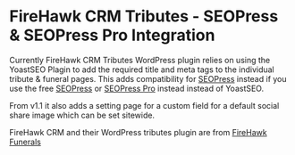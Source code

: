 # FireHawk CRM Tributes - SEOPress & SEOPress Pro Integration

Currently FireHawk CRM Tributes WordPress plugin relies on using the YoastSEO Plagin to add the required title and meta tags to the individual tribute & funeral pages.
This adds compatibility for [SEOPress](https://wordpress.org/plugins/wp-seopress/) instead if you use the free [SEOPress](https://wordpress.org/plugins/wp-seopress/) or [SEOPress Pro](https://www.seopress.org/) instead instead of YoastSEO.

From v1.1 it also adds a setting page for a custom field for a default social share image which can be set sitewide.

FireHawk CRM and their WordPress tributes plugin are from [FireHawk Funerals](https://firehawkfunerals.com)

